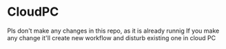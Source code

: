 # CloudPC
Pls don't make any changes in this repo, as it is already runnig
If you make any change it'll create new workflow and disturb existing one in cloud PC
 
